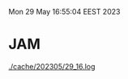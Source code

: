 Mon 29 May 16:55:04 EEST 2023
# JAM
<a href='./cache/202305/29_16.log'>./cache/202305/29_16.log</a>
